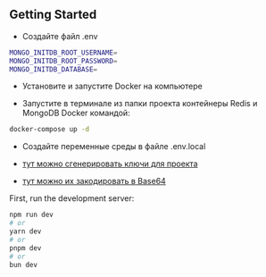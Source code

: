 ## Getting Started

- Создайте файл .env 
```bash
MONGO_INITDB_ROOT_USERNAME=
MONGO_INITDB_ROOT_PASSWORD=
MONGO_INITDB_DATABASE=
```
- Установите и запустите Docker на компьютере

- Запустите в терминале из папки проекта контейнеры Redis и MongoDB Docker командой:
```bash
docker-compose up -d
```
- Создайте переменные среды в файле .env.local

* [тут можно сгенерировать ключи для проекта](http://travistidwell.com/jsencrypt/demo/) 

* [тут можно их закодировать в Base64](https://www.base64encode.org/) 

First, run the development server:

```bash
npm run dev
# or
yarn dev
# or
pnpm dev
# or
bun dev
```


